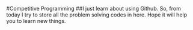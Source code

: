 #Competitive Programming
##I just learn about using Github. So, from today I try to store all the problem solving codes in here. Hope it will help you to learn new things.
